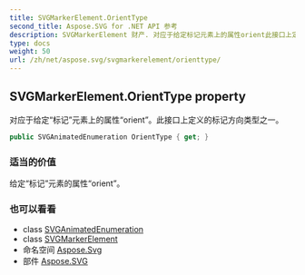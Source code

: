 ```yaml
---
title: SVGMarkerElement.OrientType
second_title: Aspose.SVG for .NET API 参考
description: SVGMarkerElement 财产. 对应于给定标记元素上的属性orient此接口上定义的标记方向类型之一
type: docs
weight: 50
url: /zh/net/aspose.svg/svgmarkerelement/orienttype/
---
```

## SVGMarkerElement.OrientType property

对应于给定“标记”元素上的属性“orient”。此接口上定义的标记方向类型之一。

```csharp
public SVGAnimatedEnumeration OrientType { get; }
```

### 适当的价值

给定“标记”元素的属性“orient”。

### 也可以看看

* class [SVGAnimatedEnumeration](../../../aspose.svg.datatypes/svganimatedenumeration/)
* class [SVGMarkerElement](../)
* 命名空间 [Aspose.Svg](../../svgmarkerelement/)
* 部件 [Aspose.SVG](../../../)


